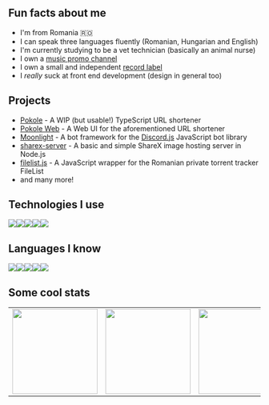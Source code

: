## Fun facts about me
- I'm from Romania 🇷🇴
- I can speak three languages fluently (Romanian, Hungarian and English)
- I'm currently studying to be a vet technician (basically an animal nurse)
- I own a [music promo channel](https://layers.yt/rap)
- I own a small and independent [record label](https://layers.yt/records)
- I *really* suck at front end development (design in general too)

## Projects
- [Pokole](https://github.com/penfoldium/pokole) - A WIP (but usable!) TypeScript URL shortener 
- [Pokole Web](https://github.com/penfoldium/pokole-web) - A Web UI for the aforementioned URL shortener
- [Moonlight](https://github.com/penfoldium/moonlight) - A bot framework for the [Discord.js](https://discord.js.org/) JavaScript bot library
- [sharex-server](https://github.com/authenticname/sharex-server) - A basic and simple ShareX image hosting server in Node.js
- [filelist.js](https://github.com/alexthemaster/filelist.js) - A JavaScript wrapper for the Romanian private torrent tracker FileList
- and many more!


## Technologies I use
<img src="https://img.shields.io/badge/node.js%20-%2343853D.svg?&style=for-the-badge&logo=node.js&logoColor=white"/><!--
--><img src="https://img.shields.io/badge/postgres-%23316192.svg?&style=for-the-badge&logo=postgresql&logoColor=white"/><!--
--><img src="https://img.shields.io/badge/nginx%20-%23009639.svg?&style=for-the-badge&logo=nginx&logoColor=white"/><!--
--><img src="https://img.shields.io/badge/github%20actions%20-%232671E5.svg?&style=for-the-badge&logo=github%20actions&logoColor=white"/><!--
--><img src="https://img.shields.io/badge/vuejs%20-%2335495e.svg?&style=for-the-badge&logo=vue.js&logoColor=%234FC08D"/>

## Languages I know
<img src="https://img.shields.io/badge/javascript%20-%23323330.svg?&style=for-the-badge&logo=javascript&logoColor=%23F7DF1E"/><!--
--><img src="https://img.shields.io/badge/typescript%20-%23007ACC.svg?&style=for-the-badge&logo=typescript&logoColor=white"/><!--
--><img src="https://img.shields.io/badge/html5%20-%23E34F26.svg?&style=for-the-badge&logo=html5&logoColor=white"/><!--
--><img src="https://img.shields.io/badge/css3%20-%231572B6.svg?&style=for-the-badge&logo=css3&logoColor=white"/><!--
--><img src="https://img.shields.io/badge/java-%23ED8B00.svg?&style=for-the-badge&logo=java&logoColor=white"/>

## Some cool stats

<table>
  <tr>
    <td><img src="https://github-readme-stats.vercel.app/api?username=alexthemaster&count_private=true&show_icons=true&theme=tokyonight" height="170px"></td>
    <td><img src="https://github-readme-stats.vercel.app/api/top-langs/?username=alexthemaster&theme=blue-black&layout=compact&title_color=4F8CC9&text_color=9f9f9f&bg_color=151515&hide_border=true&icon_color=4F8CC9" height="170px"></td>
    <td><img src="https://github-readme-stats.vercel.app/api/wakatime?username=AlexTheMaster&layout=compact" height="170px"></td>
  </tr>
</table>